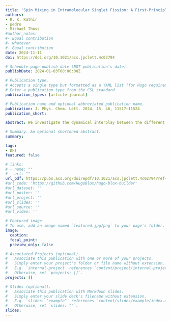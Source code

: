 ```yaml
---
title: 'Spin Mixing in Intramolecular Singlet Fission: A First-Principles-Based Quantum Dynamical Study'
authors:
- R. K. Kathir
- pedro
- Michael Thoss
#author_notes:
#- Equal contribution
#- whatever
#- Equal contribution
date: 2024-11-11
doi: https://doi.org/10.1021/acs.jpclett.4c02794

# Schedule page publish date (NOT publication's date).
publishDate: 2024-01-03T00:00:00Z

# Publication type.
# Accepts a single type but formatted as a YAML list (for Hugo requirements).
# Enter a publication type from the CSL standard.
publication_types: [article-journal]

# Publication name and optional abbreviated publication name.
publication: J. Phys. Chem. Lett. 2024, 15, 46, 11517–11524
publication_short:

abstract: We investigate the dynamical interplay between the different triplet-pair spin states that are formed in the intramolecular singlet fission process in a series of pentacene-based dimers covalently bonded to a phenylene linker in ortho, meta, and para positions. Using first-principles calculations and a density matrix quantum dynamical approach we show that the spin dipole–dipole interaction leads to significant population of the quintet spin manifold in these regioisomers when the singlet, triplet and quintet triplet-pair states are quasidegenerate. Furthermore, we also show that the relative arrangement of the pentacene-like moieties has a profound impact on the dynamics of the spin-mixing process, affecting both the relative population of the different spin-states involved in the dynamics and the time scale of the process.

# Summary. An optional shortened abstract.
summary:

tags:
- DFT
featured: false

# links:
# - name: ""
#   url: ""
url_pdf: https://pubs.acs.org/doi/epdf/10.1021/acs.jpclett.4c02794?ref=article_openPDF
#url_code: 'https://github.com/HugoBlox/hugo-blox-builder'
#url_dataset: ''
#url_poster: ''
#url_project: ''
#url_slides: ''
#url_source: ''
#url_video: ''

# Featured image
# To use, add an image named `featured.jpg/png` to your page's folder. 
image:
  caption:
  focal_point:
  preview_only: false

# Associated Projects (optional).
#   Associate this publication with one or more of your projects.
#   Simply enter your project's folder or file name without extension.
#   E.g. `internal-project` references `content/project/internal-project/index.md`.
#   Otherwise, set `projects: []`.
projects: []

# Slides (optional).
#   Associate this publication with Markdown slides.
#   Simply enter your slide deck's filename without extension.
#   E.g. `slides: "example"` references `content/slides/example/index.md`.
#   Otherwise, set `slides: ""`.
slides:
---
```


<!-- Main text. Remove this comment and add your extra content here.

{{% callout note %}}
Click the *Cite* button above to demo the feature to enable visitors to import publication metadata into their reference management software.
{{% /callout %}}

{{% callout note %}}
Create your slides in Markdown - click the *Slides* button to check out the example.
{{% /callout %}}

Add the publication's **full text** or **supplementary notes** here. You can use rich formatting such as including [code, math, and images](https://docs.hugoblox.com/content/writing-markdown-latex/).

-->
